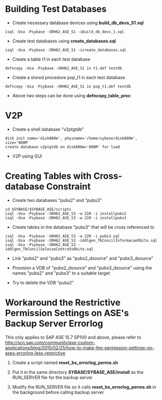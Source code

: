 # Building Test Databases

- Create necessary database devices using **build_db_devs_S1.sql**
```
isql -Usa -Psybase -SRH62_ASE_S1 -ibuild_db_devs_1.sql
```

- Create test databases using **create_databases.sql**
```
isql -Usa -Psybase -SRH62_ASE_S1 -icreate_databases.sql
```

- Create a table t1 in each test database
```
defncopy -Usa -Psybase -SRH62_ASE_S1 in t1.def testdb
```

- Create a stored procedure pop_t1 in each test database
```
defncopy -Usa -Psybase -SRH62_ASE_S1 in pop_t1.def testdb
```

- Above two steps can be done using **defncopy_table_proc**

# V2P

- Create a shell database "v2ptgtdb"
```
disk init name='disk800m', physname='/home/sybase/disk800m', size='800M'
create database v2ptgtdb on disk800m='800M' for load
```

- V2P using GUI

# Creating Tables with Cross-database Constraint

- Create two databases "pubs2" and "pubs3"
```
cd $SYBASE/$SYBASE_ASE/scripts
isql -Usa -Psybase -SRH62_ASE_S3 -w 220 -i installpubs2
isql -Usa -Psybase -SRH62_ASE_S3 -w 220 -i installpubs3
```

- Create tables in the database "pubs3" that will be cross referenced to
```
isql -Usa -Psybase -SRH62_ASE_S3 -w 220 -i pubs3.sql
isql -Usa -Psybase -SRH62_ASE_S3 -iddlgen_TbConcilInformacaoObito.sql
isql -Usa -Psybase -SRH62_ASE_S3 -iddlgen_TbConcilSelecaoContratoObito.sql
```

- Link "pubs2" and "pubs3" as "pubs2_dsource" and "pubs3_dsource"

- Provision a VDB of "pubs2_dsource" and "pubs3_dsource" using the names "pubs2" and "pubs3" to a suitable target

- Try to delete the VDB "pubs2"

# Workaround the Restrictive Permission Settings on ASE's Backup Server Errorlog

This only applies to SAP ASE 15.7 SP100 and above, please refer to http://scn.sap.com/community/ase-custom-applications/blog/2015/02/25/how-to-make-the-permission-settings-on-ases-errorlog-less-restrictive

1. Create a script named **reset_bs_errorlog_perms.sh**

2. Put it in the same directory **$SYBASE/$SYBASE_ASE/install** as the RUN_SERVER file for the backup server

3. Modify the RUN_SERVER file so it calls **reset_bs_errorlog_perms.sh** in the background before calling backup server

